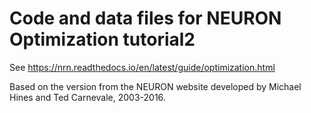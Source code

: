 # Code and data files for NEURON Optimization tutorial2

See https://nrn.readthedocs.io/en/latest/guide/optimization.html

Based on the version from the NEURON website developed by Michael Hines and Ted Carnevale, 2003-2016.

